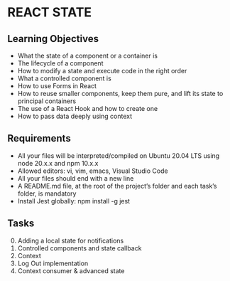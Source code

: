 # REACT STATE

## Learning Objectives

* What the state of a component or a container is
* The lifecycle of a component
* How to modify a state and execute code in the right order
* What a controlled component is
* How to use Forms in React
* How to reuse smaller components, keep them pure, and lift its state to principal containers
* The use of a React Hook and how to create one
* How to pass data deeply using context

## Requirements

* All your files will be interpreted/compiled on Ubuntu 20.04 LTS using node 20.x.x and npm 10.x.x
* Allowed editors: vi, vim, emacs, Visual Studio Code
* All your files should end with a new line
* A README.md file, at the root of the project’s folder and each task’s folder, is mandatory
* Install Jest globally: npm install -g jest

## Tasks

0. Adding a local state for notifications
1. Controlled components and state callback
2. Context
3. Log Out implementation
4. Context consumer & advanced state
